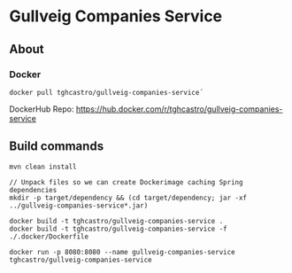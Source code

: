 # Gullveig Companies Service

## About

### Docker
    
```shell script
docker pull tghcastro/gullveig-companies-service´
```

DockerHub Repo: https://hub.docker.com/r/tghcastro/gullveig-companies-service
   
## Build commands

```shell script
mvn clean install

// Unpack files so we can create Dockerimage caching Spring dependencies
mkdir -p target/dependency && (cd target/dependency; jar -xf ../gullveig-companies-service*.jar)

docker build -t tghcastro/gullveig-companies-service .
docker build -t tghcastro/gullveig-companies-service -f ./.docker/Dockerfile

docker run -p 8080:8080 --name gullveig-companies-service tghcastro/gullveig-companies-service
```